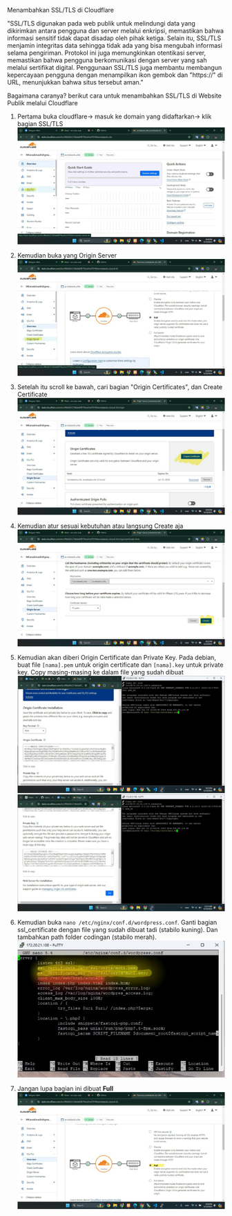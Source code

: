 Menambahkan SSL/TLS di Cloudflare 
 
"SSL/TLS digunakan pada web publik untuk melindungi data yang dikirimkan antara pengguna dan server melalui enkripsi, memastikan bahwa informasi sensitif tidak dapat disadap oleh pihak ketiga. Selain itu, SSL/TLS menjamin integritas data sehingga tidak ada yang bisa mengubah informasi selama pengiriman. Protokol ini juga memungkinkan otentikasi server, memastikan bahwa pengguna berkomunikasi dengan server yang sah melalui sertifikat digital. Penggunaan SSL/TLS juga membantu membangun kepercayaan pengguna dengan menampilkan ikon gembok dan "https://" di URL, menunjukkan bahwa situs tersebut aman." 
 
Bagaimana caranya? berikut cara untuk menambahkan SSL/TLS di Website Publik melalui Cloudflare 
 
1. Pertama buka cloudflare-> masuk ke domain yang didaftarkan-> klik bagian SSL/TLS
   ![Screen Menu Utama](images/ssl1.jpg)

2. Kemudian buka yang Origin Server
   ![Screen Menu SSL](images/ssl2.jpg)
  
3. Setelah itu scroll ke bawah, cari bagian "Origin Certificates", dan Create Certificate
   ![Screen Menu Origin](images/ssl3.jpg)
   
4. Kemudian atur sesuai kebutuhan atau langsung Create aja
   ![Screen Menu Origin Cretif](images/ssl4.jpg)

5. Kemudian akan diberi Origin Certificate dan Private Key. Pada debian, buat file `[nama].pem` untuk origin certificate dan `[nama].key` untuk private key. Copy masing-masing ke dalam file yang sudah dibuat
   ![Screen Menu copy](images/ssl5.jpg) ![Screen Menu Utama](images/ssl6.jpg)
   
7. Kemudian buka `nano /etc/nginx/conf.d/wordpress.conf`. Ganti bagian ssl_certificate dengan file yang sudah dibuat tadi (stabilo kuning). Dan tambahkan path folder codingan (stabilo merah).
   ![Screen Menu wp.conf](images/ssl7(1).jpg)
    
8. Jangan lupa bagian ini dibuat <b>Full</b>
   ![Screen Menu akhir](images/ssl8.jpg)
